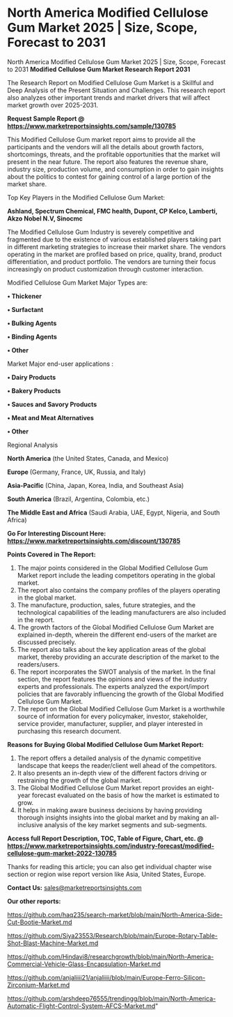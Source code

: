 # North America Modified Cellulose Gum Market 2025 | Size, Scope, Forecast to 2031
North America Modified Cellulose Gum Market 2025 | Size, Scope, Forecast to 2031
<strong>Modified Cellulose Gum Market Research Report 2031</strong>

The Research Report on Modified Cellulose Gum Market is a Skillful and Deep Analysis of the Present Situation and Challenges. This research report also analyzes other important trends and market drivers that will affect market growth over 2025-2031.

<strong>Request Sample Report @ <a href=https://www.marketreportsinsights.com/sample/130785>https://www.marketreportsinsights.com/sample/130785</a></strong>

This Modified Cellulose Gum market report aims to provide all the participants and the vendors will all the details about growth factors, shortcomings, threats, and the profitable opportunities that the market will present in the near future. The report also features the revenue share, industry size, production volume, and consumption in order to gain insights about the politics to contest for gaining control of a large portion of the market share.

Top Key Players in the Modified Cellulose Gum Market:

<strong>Ashland, Spectrum Chemical, FMC health, Dupont, CP Kelco, Lamberti, Akzo Nobel N.V, Sinocmc</strong>

The Modified Cellulose Gum Industry is severely competitive and fragmented due to the existence of various established players taking part in different marketing strategies to increase their market share. The vendors operating in the market are profiled based on price, quality, brand, product differentiation, and product portfolio. The vendors are turning their focus increasingly on product customization through customer interaction.

Modified Cellulose Gum Market Major Types are:

<strong>• Thickener

• Surfactant

• Bulking Agents

• Binding Agents

• Other</strong>

Market Major end-user applications :

<strong>• Dairy Products

• Bakery Products

• Sauces and Savory Products

• Meat and Meat Alternatives

• Other</strong>

Regional Analysis

</u><strong><b>North America</b></strong> (the United States, Canada, and Mexico)

<strong><b>Europe </b></strong>(Germany, France, UK, Russia, and Italy)

<strong><b>Asia-Pacific</b></strong> (China, Japan, Korea, India, and Southeast Asia)

<strong><b>South America</b></strong> (Brazil, Argentina, Colombia, etc.)

<strong><b>The Middle East and Africa</b></strong> (Saudi Arabia, UAE, Egypt, Nigeria, and South Africa)

<strong>Go For Interesting Discount Here: <a href=https://www.marketreportsinsights.com/discount/130785>https://www.marketreportsinsights.com/discount/130785</a></strong>

<strong>Points Covered in The Report:</strong>
<ol>
  <li>The major points considered in the Global Modified Cellulose Gum Market report include the leading competitors operating in the global market.</li>
  <li>The report also contains the company profiles of the players operating in the global market.</li>
  <li>The manufacture, production, sales, future strategies, and the technological capabilities of the leading manufacturers are also included in the report.</li>
  <li>The growth factors of the Global Modified Cellulose Gum Market are explained in-depth, wherein the different end-users of the market are discussed precisely.</li>
  <li>The report also talks about the key application areas of the global market, thereby providing an accurate description of the market to the readers/users.</li>
  <li>The report incorporates the SWOT analysis of the market. In the final section, the report features the opinions and views of the industry experts and professionals. The experts analyzed the export/import policies that are favorably influencing the growth of the Global Modified Cellulose Gum Market.</li>
  <li>The report on the Global Modified Cellulose Gum Market is a worthwhile source of information for every policymaker, investor, stakeholder, service provider, manufacturer, supplier, and player interested in purchasing this research document.</li>
</ol>
<strong>Reasons for Buying Global Modified Cellulose Gum Market Report:</strong>

<ol>
  <li>The report offers a detailed analysis of the dynamic competitive landscape that keeps the reader/client well ahead of the competitors.</li>
  <li>It also presents an in-depth view of the different factors driving or restraining the growth of the global market.</li>
  <li>The Global Modified Cellulose Gum Market report provides an eight-year forecast evaluated on the basis of how the market is estimated to grow.</li>
  <li>It helps in making aware business decisions by having providing thorough insights insights into the global market and by making an all-inclusive analysis of the key market segments and sub-segments.</li>
</ol>
<strong>Access full Report Description, TOC, Table of Figure, Chart, etc. @ <a href=https://www.marketreportsinsights.com/industry-forecast/modified-cellulose-gum-market-2022-130785>https://www.marketreportsinsights.com/industry-forecast/modified-cellulose-gum-market-2022-130785</a></strong>


Thanks for reading this article; you can also get individual chapter wise section or region wise report version like Asia, United States, Europe.

<strong>Contact Us:</strong>
sales@marketreportsinsights.com

<strong>Our other reports:</strong>

<a href=https://github.com/haq235/search-market/blob/main/North-America-Side-Cut-Bootie-Market.md>https://github.com/haq235/search-market/blob/main/North-America-Side-Cut-Bootie-Market.md</a>

<a href=https://github.com/Siya23553/Research/blob/main/Europe-Rotary-Table-Shot-Blast-Machine-Market.md>https://github.com/Siya23553/Research/blob/main/Europe-Rotary-Table-Shot-Blast-Machine-Market.md</a>

<a href=https://github.com/Hindavi8/researchgrowth/blob/main/North-America-Commercial-Vehicle-Glass-Encapsulation-Market.md>https://github.com/Hindavi8/researchgrowth/blob/main/North-America-Commercial-Vehicle-Glass-Encapsulation-Market.md</a>

<a href=https://github.com/anjaliiii21/anjaliiii/blob/main/Europe-Ferro-Silicon-Zirconium-Market.md>https://github.com/anjaliiii21/anjaliiii/blob/main/Europe-Ferro-Silicon-Zirconium-Market.md</a>

<a href=https://github.com/arshdeep76555/trendingg/blob/main/North-America-Automatic-Flight-Control-System-AFCS-Market.md>https://github.com/arshdeep76555/trendingg/blob/main/North-America-Automatic-Flight-Control-System-AFCS-Market.md</a>"

